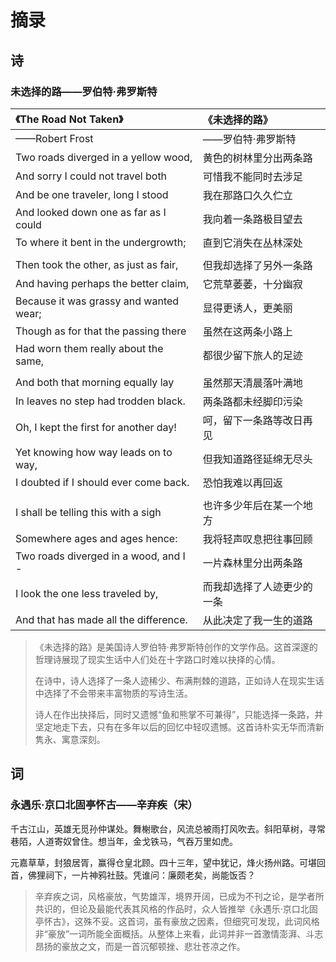 # 摘录


## 诗

### 未选择的路——罗伯特·弗罗斯特

| 《The Road Not Taken》                 | 《未选择的路》             |
| :------------------------------------- | :------------------------- |
| ——Robert Frost                         | ——罗伯特·弗罗斯特          |
| Two roads diverged in a yellow wood,   | 黄色的树林里分出两条路     |
| And sorry I could not travel both      | 可惜我不能同时去涉足       |
| And be one traveler, long I stood      | 我在那路口久久伫立         |
| And looked down one as far as I could  | 我向着一条路极目望去       |
| To where it bent in the undergrowth;   | 直到它消失在丛林深处       |
|                                        |                            |
| Then took the other, as just as fair,  | 但我却选择了另外一条路     |
| And having perhaps the better claim,   | 它荒草萎萎，十分幽寂       |
| Because it was grassy and wanted wear; | 显得更诱人，更美丽         |
| Though as for that the passing there   | 虽然在这两条小路上         |
| Had worn them really about the same,   | 都很少留下旅人的足迹       |
|                                        |                            |
| And both that morning equally lay      | 虽然那天清晨落叶满地       |
| In leaves no step had trodden black.   | 两条路都未经脚印污染       |
| Oh, I kept the first for another day!  | 呵，留下一条路等改日再见   |
| Yet knowing how way leads on to way,   | 但我知道路径延绵无尽头     |
| I doubted if I should ever come back.  | 恐怕我难以再回返           |
|                                        |                            |
| I shall be telling this with a sigh    | 也许多少年后在某一个地方   |
| Somewhere ages and ages hence:         | 我将轻声叹息把往事回顾     |
| Two roads diverged in a wood, and I -  | 一片森林里分出两条路       |
| I look the one less traveled by,       | 而我却选择了人迹更少的一条 |
| And that has made all the difference.  | 从此决定了我一生的道路     |

> 《未选择的路》是美国诗人罗伯特·弗罗斯特创作的文学作品。这首深邃的哲理诗展现了现实生话中人们处在十字路口时难以抉择的心情。
>
> 在诗中，诗人选择了一条人迹稀少、布满荆棘的道路，正如诗人在现实生话中选择了不会带来丰富物质的写诗生活。
>
> 诗人在作出抉择后，同时又遗憾“鱼和熊掌不可兼得”，只能选择一条路，并坚定地走下去，只有在多年以后的回忆中轻叹遗憾。这首诗朴实无华而清新隽永、寓意深刻。

## 词

### 永遇乐·京口北固亭怀古——辛弃疾（宋）

千古江山，英雄无觅孙仲谋处。舞榭歌台，风流总被雨打风吹去。斜阳草树，寻常巷陌，人道寄奴曾住。想当年，金戈铁马，气吞万里如虎。

元嘉草草，封狼居胥，赢得仓皇北顾。四十三年，望中犹记，烽火扬州路。可堪回首，佛狸祠下，一片神鸦社鼓。凭谁问：廉颇老矣，尚能饭否？

> 辛弃疾之词，风格豪放，气势雄浑，境界开阔，已成为不刊之论，是学者所共识的，但论及最能代表其风格的作品时，众人皆推举《永遇乐·京口北固亭怀古》，这殊不妥。这首词，虽有豪放之因素，但细究可发现，此词风格非“豪放”一词所能全面概括。从整体上来看，此词并非一首激情澎湃、斗志昂扬的豪放之文，而是一首沉郁顿挫、悲壮苍凉之作。
